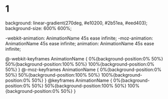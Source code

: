 # 1
background: linear-gradient(270deg, #e10200, #2b51ea, #eed403);
background-size: 600% 600%;

-webkit-animation: AnimationName 45s ease infinite;
-moz-animation: AnimationName 45s ease infinite;
animation: AnimationName 45s ease infinite;

@-webkit-keyframes AnimationName {
    0%{background-position:0% 50%}
    50%{background-position:100% 50%}
    100%{background-position:0% 50%}
}
@-moz-keyframes AnimationName {
    0%{background-position:0% 50%}
    50%{background-position:100% 50%}
    100%{background-position:0% 50%}
}
@keyframes AnimationName { 
    0%{background-position:0% 50%}
    50%{background-position:100% 50%}
    100%{background-position:0% 50%}
}
